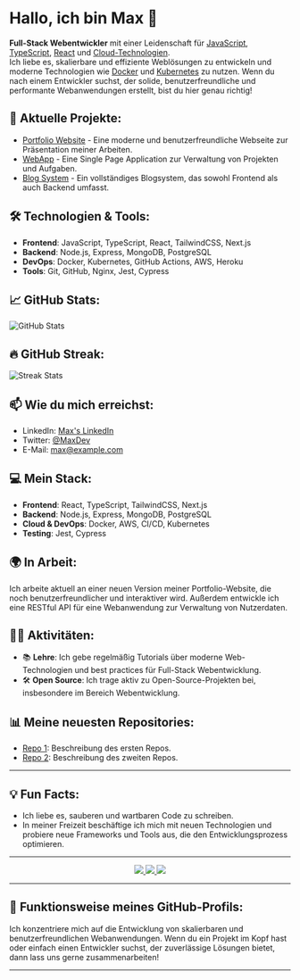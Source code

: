 # Hallo, ich bin Max 👋
**Full-Stack Webentwickler** mit einer Leidenschaft für [JavaScript](https://www.javascript.com/), [TypeScript](https://www.typescriptlang.org/), [React](https://reactjs.org/) und [Cloud-Technologien](https://aws.amazon.com/).  
Ich liebe es, skalierbare und effiziente Weblösungen zu entwickeln und moderne Technologien wie [Docker](https://www.docker.com/) und [Kubernetes](https://kubernetes.io/) zu nutzen. Wenn du nach einem Entwickler suchst, der solide, benutzerfreundliche und performante Webanwendungen erstellt, bist du hier genau richtig!

## 🚀 Aktuelle Projekte:
- [Portfolio Website](https://github.com/yourusername/portfolio) - Eine moderne und benutzerfreundliche Webseite zur Präsentation meiner Arbeiten.
- [WebApp](https://github.com/yourusername/webapp) - Eine Single Page Application zur Verwaltung von Projekten und Aufgaben.
- [Blog System](https://github.com/yourusername/blog-system) - Ein vollständiges Blogsystem, das sowohl Frontend als auch Backend umfasst.

## 🛠️ Technologien & Tools:
- **Frontend**: JavaScript, TypeScript, React, TailwindCSS, Next.js
- **Backend**: Node.js, Express, MongoDB, PostgreSQL
- **DevOps**: Docker, Kubernetes, GitHub Actions, AWS, Heroku
- **Tools**: Git, GitHub, Nginx, Jest, Cypress

## 📈 GitHub Stats:
![GitHub Stats](https://github-readme-stats.vercel.app/api?username=yourusername&show_icons=true&theme=radical)

## 🔥 GitHub Streak:
![Streak Stats](https://github-readme-streak-stats.herokuapp.com/?user=yourusername&theme=monokai)

## 📫 Wie du mich erreichst:
- LinkedIn: [Max's LinkedIn](https://linkedin.com/in/yourprofile)
- Twitter: [@MaxDev](https://twitter.com/yourhandle)
- E-Mail: [max@example.com](mailto:max@example.com)

## 💻 Mein Stack:
- **Frontend**: React, TypeScript, TailwindCSS, Next.js
- **Backend**: Node.js, Express, MongoDB, PostgreSQL
- **Cloud & DevOps**: Docker, AWS, CI/CD, Kubernetes
- **Testing**: Jest, Cypress

## 🌍 In Arbeit:
Ich arbeite aktuell an einer neuen Version meiner Portfolio-Website, die noch benutzerfreundlicher und interaktiver wird. Außerdem entwickle ich eine RESTful API für eine Webanwendung zur Verwaltung von Nutzerdaten.

## 👨‍💻 Aktivitäten:
- 📚 **Lehre**: Ich gebe regelmäßig Tutorials über moderne Web-Technologien und best practices für Full-Stack Webentwicklung.
- 🛠️ **Open Source**: Ich trage aktiv zu Open-Source-Projekten bei, insbesondere im Bereich Webentwicklung.

## 📊 Meine neuesten Repositories:
- [Repo 1](https://github.com/yourusername/repo1): Beschreibung des ersten Repos.
- [Repo 2](https://github.com/yourusername/repo2): Beschreibung des zweiten Repos.

---

## 💡 Fun Facts:
- Ich liebe es, sauberen und wartbaren Code zu schreiben.
- In meiner Freizeit beschäftige ich mich mit neuen Technologien und probiere neue Frameworks und Tools aus, die den Entwicklungsprozess optimieren.

---

<p align="center">
  <a href="https://www.linkedin.com/in/yourprofile">
    <img src="https://img.shields.io/badge/LinkedIn-0077B5?style=for-the-badge&logo=linkedin&logoColor=white" />
  </a>
  <a href="https://twitter.com/yourhandle">
    <img src="https://img.shields.io/badge/Twitter-1DA1F2?style=for-the-badge&logo=twitter&logoColor=white" />
  </a>
  <a href="mailto:max@example.com">
    <img src="https://img.shields.io/badge/Email-max%40example.com-red?style=for-the-badge&logo=gmail&logoColor=white" />
  </a>
</p>

---

## 📍 Funktionsweise meines GitHub-Profils:
Ich konzentriere mich auf die Entwicklung von skalierbaren und benutzerfreundlichen Webanwendungen. Wenn du ein Projekt im Kopf hast oder einfach einen Entwickler suchst, der zuverlässige Lösungen bietet, dann lass uns gerne zusammenarbeiten!

---
